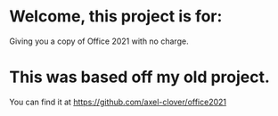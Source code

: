 # Welcome, this project is for:
Giving you a copy of Office 2021 with no charge.

# This was based off my old project.
You can find it at https://github.com/axel-clover/office2021
